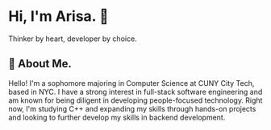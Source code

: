 # Hi, I'm Arisa. 🦦
Thinker by heart, developer by choice. 

## 🩶 About Me.
Hello! I'm a sophomore majoring in Computer Science at CUNY City Tech, based in NYC. I have a strong interest in full-stack software engineering and am known for being diligent in developing people-focused technology. Right now, I'm studying C++ and expanding my skills through hands-on projects and looking to further develop my skills in backend development.



